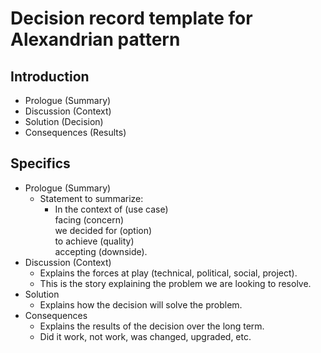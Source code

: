 # Decision record template for Alexandrian pattern

## Introduction

- Prologue (Summary)
- Discussion (Context)
- Solution (Decision)
- Consequences (Results)

## Specifics

- Prologue (Summary)
  - Statement to summarize:
    - In the context of (use case)<br>
      facing (concern)<br>
      we decided for (option)<br>
      to achieve (quality)<br>
      accepting (downside).
- Discussion (Context)
  - Explains the forces at play (technical, political, social, project).
  - This is the story explaining the problem we are looking to resolve.
- Solution
  - Explains how the decision will solve the problem.
- Consequences
  - Explains the results of the decision over the long term.
  - Did it work, not work, was changed, upgraded, etc.
